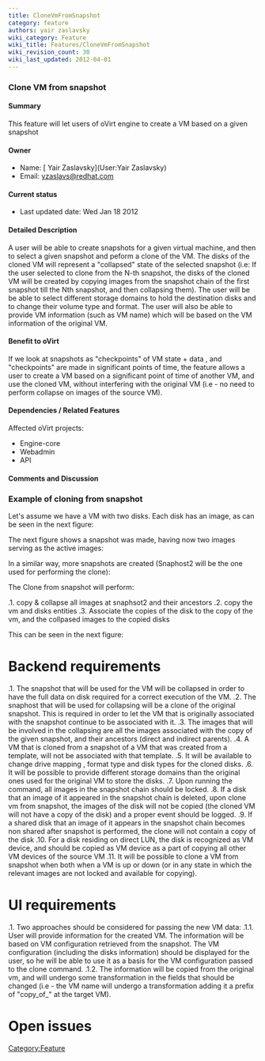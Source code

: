 ```yaml
---
title: CloneVmFromSnapshot
category: feature
authors: yair zaslavsky
wiki_category: Feature
wiki_title: Features/CloneVmFromSnapshot
wiki_revision_count: 30
wiki_last_updated: 2012-04-01
---
```


### Clone VM from snapshot

#### Summary

This feature will let users of oVirt engine to create a VM based on a given snapshot

#### Owner

*   Name: [ Yair Zaslavsky](User:Yair Zaslavsky)
*   Email: <yzaslavs@redhat.com>

#### Current status

*   Last updated date: Wed Jan 18 2012

#### Detailed Description

A user will be able to create snapshots for a given virtual machine, and then to select a given snapshot and peform a clone of the VM.
The disks of the cloned VM will represent a "collapsed" state of the selected snapshot
(i.e: If the user selected to clone from the N-th snapshot, the disks of the cloned VM will be created by copying images from the snapshot chain of the first snapshot till the Nth snapshot, and then collapsing them).
The user will be be able to select different storage domains to hold the destination disks and to change their volume type and format.
The user will also be able to provide VM information (such as VM name) which will be based on the VM information of the original VM.

#### Benefit to oVirt

If we look at snapshots as "checkpoints" of VM state + data , and "checkpoints" are made in significant points of time, the feature allows a user to create a VM based on a significant point of time of another VM, and use the cloned VM, without interfering with the original VM (i.e - no need to perform collapse on images of the source VM).

#### Dependencies / Related Features

Affected oVirt projects:

*   Engine-core
*   Webadmin
*   API

#### Comments and Discussion

### Example of cloning from snapshot

Let's assume we have a VM with two disks. Each disk has an image, as can be seen in the next figure:

The next figure shows a snapshot was made, having now two images serving as the active images:

In a similar way, more snapshots are created (Snaphost2 will be the one used for performing the clone):

The Clone from snapshot will perform:

.1. copy & collapse all images at snaphsot2 and their ancestors
.2. copy the vm and disks entities
.3. Associate the copies of the disk to the copy of the vm, and the collpased images to the copied disks

This can be seen in the next figure:

# Backend requirements

.1. The snapshot that will be used for the VM will be collapsed in order to have the full data on disk required for a correct execution of the VM.
.2. The snaphost that will be used for collapsing will be a clone of the original snapshot. This is required in order to let the VM that is originally associated with the snapshot continue to be associated with it.
.3. The images that will be involved in the collapsing are all the images associated with the copy of the given snapshot, and their ancestors (direct and indirect parents).
.4. A VM that is cloned from a snapshot of a VM that was created from a template, will not be associated with that template.
.5. It will be available to change drive mapping , format type and disk types for the cloned disks.
.6. It will be possible to provide different storage domains than the original ones used for the original VM to store the disks.
.7. Upon running the command, all images in the snapshot chain should be locked.
.8. If a disk that an image of it appeared in the snapshot chain is deleted, upon clone vm from snapshot, the images of the disk will not be copied (the cloned VM will not have a copy of the disk) and a proper event should be logged.
.9. If a shared disk that an image of it appears in the snapshot chain becomes non shared after snapshot is performed, the clone will not contain a copy of the disk
.10. For a disk residing on direct LUN, the disk is recognized as VM device, and should be copied as VM device as a part of copying all other VM devices of the source VM
.11. It will be possible to clone a VM from snapshot when both when a VM is up or down (or in any state in which the relevant images are not locked and available for copying).

# UI requirements

.1. Two approaches should be considered for passing the new VM data:
 .1.1. User will provide information for the created VM. The information will be based on VM configuration retrieved from the snapshot. The VM configuration (including the disks information) should be displayed for the user, so he will be able to use it as a basis for the VM configuration passed to the clone command.
.1.2. The information will be copied from the original vm, and will undergo some transformation in the fields that should be changed (i.e - the VM name will undergo a transformation adding it a prefix of "copy_of_" at the target VM).

# Open issues

<Category:Feature>
